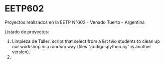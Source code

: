 # EETP602
Proyectos realizados en la EETP N°602 - Venado Tuerto - Argentina


Listado de proyectos:

1) Limpieza de Taller: script that select from a list two students to clean up our workshop in a random way (files "codigospython.py" is another version).
2) 
